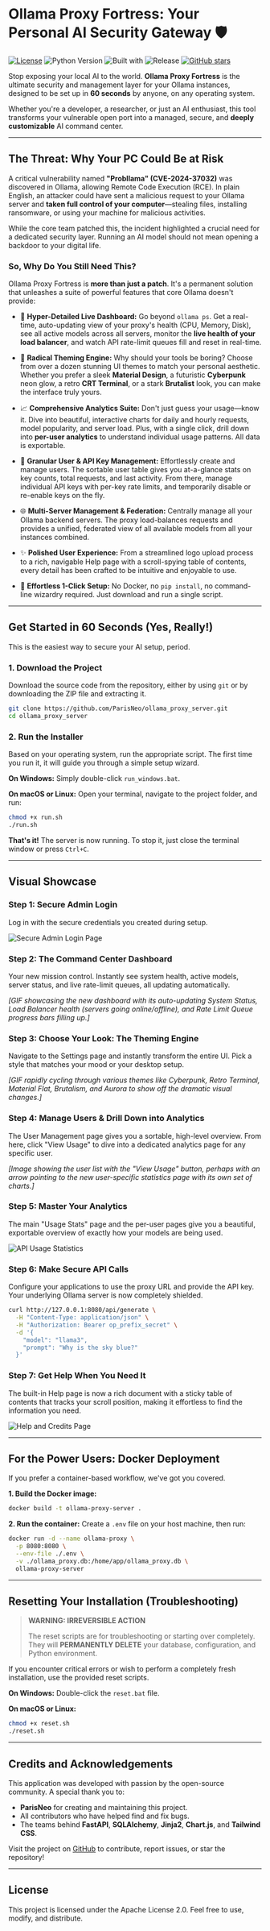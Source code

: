 # Ollama Proxy Fortress: Your Personal AI Security Gateway 🛡️

[![License](https://img.shields.io/badge/License-Apache_2.0-blue.svg)](https://opensource.org/licenses/Apache-2.0)
![Python Version](https://img.shields.io/badge/python-3.11+-blue.svg)
![Built with](https://img.shields.io/badge/Built%20with-FastAPI-brightgreen)
![Release](https://img.shields.io/badge/release-v8.0.0-blue)
[![GitHub stars](https://img.shields.io/github/stars/ParisNeo/ollama_proxy_server.svg?style=social&label=Star)](https://github.com/ParisNeo/ollama_proxy_server/stargazers/)

Stop exposing your local AI to the world. **Ollama Proxy Fortress** is the ultimate security and management layer for your Ollama instances, designed to be set up in **60 seconds** by anyone, on any operating system.

Whether you're a developer, a researcher, or just an AI enthusiast, this tool transforms your vulnerable open port into a managed, secure, and **deeply customizable** AI command center.

---

## The Threat: Why Your PC Could Be at Risk

A critical vulnerability named **"Probllama" (CVE-2024-37032)** was discovered in Ollama, allowing Remote Code Execution (RCE). In plain English, an attacker could have sent a malicious request to your Ollama server and **taken full control of your computer**—stealing files, installing ransomware, or using your machine for malicious activities.

While the core team patched this, the incident highlighted a crucial need for a dedicated security layer. Running an AI model should not mean opening a backdoor to your digital life.

### So, Why Do You Still Need This?

Ollama Proxy Fortress is **more than just a patch**. It's a permanent solution that unleashes a suite of powerful features that core Ollama doesn't provide:

*   🚀 **Hyper-Detailed Live Dashboard:** Go beyond `ollama ps`. Get a real-time, auto-updating view of your proxy's health (CPU, Memory, Disk), see all active models across all servers, monitor the **live health of your load balancer**, and watch API rate-limit queues fill and reset in real-time.

*   🎨 **Radical Theming Engine:** Why should your tools be boring? Choose from over a dozen stunning UI themes to match your personal aesthetic. Whether you prefer a sleek **Material Design**, a futuristic **Cyberpunk** neon glow, a retro **CRT Terminal**, or a stark **Brutalist** look, you can make the interface truly yours.

*   📈 **Comprehensive Analytics Suite:** Don't just guess your usage—know it. Dive into beautiful, interactive charts for daily and hourly requests, model popularity, and server load. Plus, with a single click, drill down into **per-user analytics** to understand individual usage patterns. All data is exportable.

*   👤 **Granular User & API Key Management:** Effortlessly create and manage users. The sortable user table gives you at-a-glance stats on key counts, total requests, and last activity. From there, manage individual API keys with per-key rate limits, and temporarily disable or re-enable keys on the fly.

*   🌐 **Multi-Server Management & Federation:** Centrally manage all your Ollama backend servers. The proxy load-balances requests and provides a unified, federated view of all available models from all your instances combined.

*   ✨ **Polished User Experience:** From a streamlined logo upload process to a rich, navigable Help page with a scroll-spying table of contents, every detail has been crafted to be intuitive and enjoyable to use.

*   🚀 **Effortless 1-Click Setup:** No Docker, no `pip install`, no command-line wizardry required. Just download and run a single script.

---

## Get Started in 60 Seconds (Yes, Really!)

This is the easiest way to secure your AI setup, period.

### 1. Download the Project

Download the source code from the repository, either by using `git` or by downloading the ZIP file and extracting it.

```bash
git clone https://github.com/ParisNeo/ollama_proxy_server.git
cd ollama_proxy_server
```

### 2. Run the Installer

Based on your operating system, run the appropriate script. The first time you run it, it will guide you through a simple setup wizard.

**On Windows:**
Simply double-click `run_windows.bat`.

**On macOS or Linux:**
Open your terminal, navigate to the project folder, and run:
```bash
chmod +x run.sh
./run.sh
```

**That's it!** The server is now running. To stop it, just close the terminal window or press `Ctrl+C`.

---

## Visual Showcase

### Step 1: Secure Admin Login

Log in with the secure credentials you created during setup.

![Secure Admin Login Page](assets/login.png)

### Step 2: The Command Center Dashboard

Your new mission control. Instantly see system health, active models, server status, and live rate-limit queues, all updating automatically.

*[GIF showcasing the new dashboard with its auto-updating System Status, Load Balancer health (servers going online/offline), and Rate Limit Queue progress bars filling up.]*

### Step 3: Choose Your Look: The Theming Engine

Navigate to the Settings page and instantly transform the entire UI. Pick a style that matches your mood or your desktop setup.

*[GIF rapidly cycling through various themes like Cyberpunk, Retro Terminal, Material Flat, Brutalism, and Aurora to show off the dramatic visual changes.]*

### Step 4: Manage Users & Drill Down into Analytics

The User Management page gives you a sortable, high-level overview. From here, click "View Usage" to dive into a dedicated analytics page for any specific user.

*[Image showing the user list with the "View Usage" button, perhaps with an arrow pointing to the new user-specific statistics page with its own set of charts.]*

### Step 5: Master Your Analytics

The main "Usage Stats" page and the per-user pages give you a beautiful, exportable overview of exactly how your models are being used.

![API Usage Statistics](assets/stats.png)

### Step 6: Make Secure API Calls

Configure your applications to use the proxy URL and provide the API key. Your underlying Ollama server is now completely shielded.

```bash
curl http://127.0.0.1:8080/api/generate \
  -H "Content-Type: application/json" \
  -H "Authorization: Bearer op_prefix_secret" \
  -d '{
    "model": "llama3",
    "prompt": "Why is the sky blue?"
  }'
```

### Step 7: Get Help When You Need It

The built-in Help page is now a rich document with a sticky table of contents that tracks your scroll position, making it effortless to find the information you need.

![Help and Credits Page](assets/help.png)

---

## For the Power Users: Docker Deployment

If you prefer a container-based workflow, we've got you covered.

**1. Build the Docker image:**
```bash
docker build -t ollama-proxy-server .
```

**2. Run the container:**
Create a `.env` file on your host machine, then run:
```bash
docker run -d --name ollama-proxy \
  -p 8080:8080 \
  --env-file ./.env \
  -v ./ollama_proxy.db:/home/app/ollama_proxy.db \
  ollama-proxy-server
```

---

## Resetting Your Installation (Troubleshooting)

> **WARNING: IRREVERSIBLE ACTION**
>
> The reset scripts are for troubleshooting or starting over completely. They will **PERMANENTLY DELETE** your database, configuration, and Python environment.

If you encounter critical errors or wish to perform a completely fresh installation, use the provided reset scripts.

**On Windows:**
Double-click the `reset.bat` file.

**On macOS or Linux:**
```bash
chmod +x reset.sh
./reset.sh
```

---

## Credits and Acknowledgements

This application was developed with passion by the open-source community. A special thank you to:

*   **ParisNeo** for creating and maintaining this project.
*   All contributors who have helped find and fix bugs.
*   The teams behind **FastAPI**, **SQLAlchemy**, **Jinja2**, **Chart.js**, and **Tailwind CSS**.

Visit the project on [GitHub](https://github.com/ParisNeo/ollama_proxy_server) to contribute, report issues, or star the repository!

---

## License

This project is licensed under the Apache License 2.0. Feel free to use, modify, and distribute.